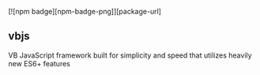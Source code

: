 [![npm badge][npm-badge-png]][package-url]

## vbjs

VB JavaScript framework built for simplicity and speed that utilizes heavily new ES6+ features

